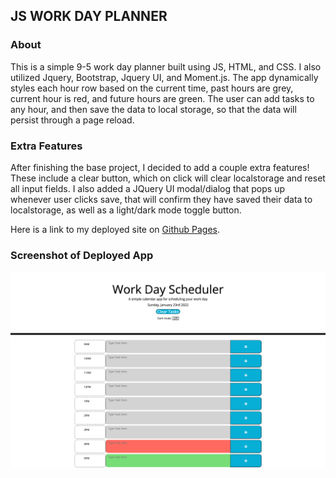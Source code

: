 ## JS WORK DAY PLANNER

### About
This is a simple 9-5 work day planner built using JS, HTML, and CSS. I also utilized Jquery, Bootstrap, Jquery UI, and Moment.js. 
The app dynamically styles each hour row based on the current time, past hours are grey, current hour is red, and future hours are green. 
The user can add tasks to any hour, and then save the data to local storage, so that the data will persist through a page reload.

### Extra Features

After finishing the base project, I decided to add a couple extra features! These include a clear button, which on click will clear localstorage and reset all input fields. I also added a JQuery UI modal/dialog that pops up whenever user clicks save, that will confirm they have saved their data to localstorage, as well as a light/dark mode toggle button.

Here is a link to my deployed site on [Github Pages](https://stone-com.github.io/JS-Work-Day-Planner/).

### Screenshot of Deployed App

![This is a screenshot](Screenshots/screenshot.png)



